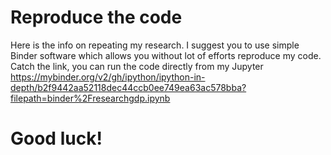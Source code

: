 # Reproduce the code
Here is the info on repeating my research.
I suggest you to use simple Binder software which allows you without lot of efforts reproduce my code. Catch the link, you can run the code directly from my Jupyter https://mybinder.org/v2/gh/ipython/ipython-in-depth/b2f9442aa52118dec44ccb0ee749ea63ac578bba?filepath=binder%2Fresearchgdp.ipynb

# Good luck!
